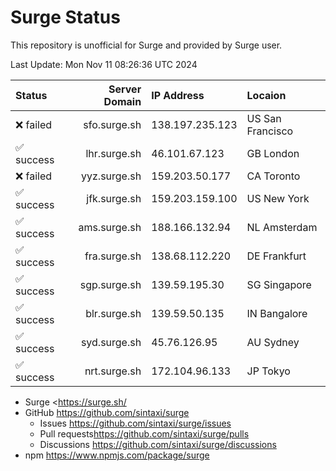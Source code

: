 # Surge Status

This repository is unofficial for Surge and provided by Surge user.

Last Update: Mon Nov 11 08:26:36 UTC 2024

|Status|Server Domain|IP Address|Locaion|
|:-----|------------:|:---------|:------|
|❌ failed |sfo.surge.sh|138.197.235.123|US San Francisco|
|✅ success|lhr.surge.sh|46.101.67.123|GB London|
|❌ failed |yyz.surge.sh|159.203.50.177|CA Toronto|
|✅ success|jfk.surge.sh|159.203.159.100|US New York|
|✅ success|ams.surge.sh|188.166.132.94|NL Amsterdam|
|✅ success|fra.surge.sh|138.68.112.220|DE Frankfurt|
|✅ success|sgp.surge.sh|139.59.195.30|SG Singapore|
|✅ success|blr.surge.sh|139.59.50.135|IN Bangalore|
|✅ success|syd.surge.sh|45.76.126.95|AU Sydney|
|✅ success|nrt.surge.sh|172.104.96.133|JP Tokyo|

- Surge <https://surge.sh/
- GitHub <https://github.com/sintaxi/surge>
     - Issues <https://github.com/sintaxi/surge/issues>
     - Pull requests<https://github.com/sintaxi/surge/pulls>
     - Discussions <https://github.com/sintaxi/surge/discussions>
- npm <https://www.npmjs.com/package/surge>
